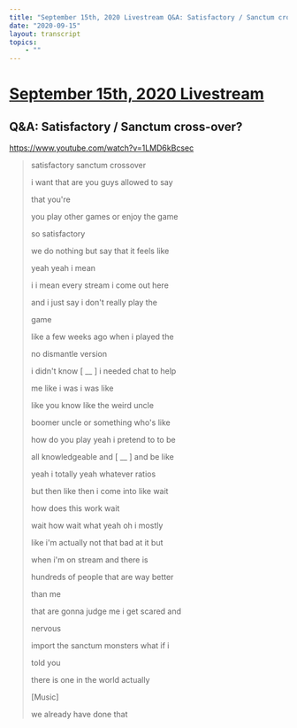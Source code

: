 ```yaml
---
title: "September 15th, 2020 Livestream Q&A: Satisfactory / Sanctum cross-over?"
date: "2020-09-15"
layout: transcript
topics:
    - ""
---
```

# [September 15th, 2020 Livestream](../2020-09-15.md)
## Q&A: Satisfactory / Sanctum cross-over?
https://www.youtube.com/watch?v=1LMD6kBcsec
> satisfactory sanctum crossover
> 
> i want that are you guys allowed to say
> 
> that you're
> 
> you play other games or enjoy the game
> 
> so satisfactory
> 
> we do nothing but say that it feels like
> 
> yeah yeah i mean
> 
> i i mean every stream i come out here
> 
> and i just say i don't really play the
> 
> game
> 
> like a few weeks ago when i played the
> 
> no dismantle version
> 
> i didn't know [ __ ] i needed chat to help
> 
> me like i was i was like
> 
> like you know like the weird uncle
> 
> boomer uncle or something who's like
> 
> how do you play yeah i pretend to to be
> 
> all knowledgeable and [ __ ] and be like
> 
> yeah i totally yeah whatever ratios
> 
> but then like then i come into like wait
> 
> how does this work wait
> 
> wait how wait what yeah oh i mostly
> 
> like i'm actually not that bad at it but
> 
> when i'm on stream and there is
> 
> hundreds of people that are way better
> 
> than me
> 
> that are gonna judge me i get scared and
> 
> nervous
> 
> import the sanctum monsters what if i
> 
> told you
> 
> there is one in the world actually
> 
> [Music]
> 
> we already have done that
> 
